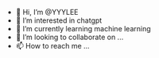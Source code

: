 - 👋 Hi, I’m @YYYLEE
- 👀 I’m interested in chatgpt
- 🌱 I’m currently learning machine learning
- 💞️ I’m looking to collaborate on ...
- 📫 How to reach me ...

<!---
YYYLEE/YYYLEE is a ✨ special ✨ repository because its `README.md` (this file) appears on your GitHub profile.
You can click the Preview link to take a look at your changes.
--->
